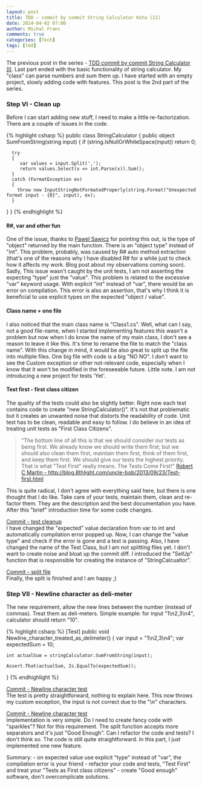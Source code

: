 ```yaml
---
layout: post
title: TDD – commit by commit String Calculator Kata (II)
date: 2014-04-02 07:00
author: Michal Franc
comments: true
categories: [Tech]
tags: [tdd]
---
```

<p>The previous post in the series - <a href="http://www.mfranc.com/tdd/tdd-commit-by-commit-string-calculator-i/">TDD commit by commit String Calculator (I)</a>. Last part ended with the basic functionality of string calculator. My "class" can parse numbers and sum them up. I have started with an empty project, slowly adding code with features. This post is the 2nd part of the series.</p>

<h3>Step VI - Clean up</h3>

<p>Before I can start adding new stuff, I need to make a little re-factorization. There are a couple of issues in the code.</p>


{% highlight csharp %}
public class StringCalculator
{
   public object SumFromString(string input)
   {
      if (string.IsNullOrWhiteSpace(input)) return 0;

      try
      {
         var values = input.Split(',');
         return values.Select(x => int.Parse(x)).Sum();
      }
      catch (FormatException ex)
      {
        throw new InputStringNotFormatedProperly(string.Format("Unexpected format input - {0}", input), ex);
      }
   }
}
{% endhighlight %}


<h4>R#, var and other fun</h4>

<p>One of the issue, thanks to <a href="http://pawel.sawicz.eu/">Pawel Sawicz</a> for pointing this out, is the type of "object" returned by the main function. There is an "object type" instead of "int". This problem, probably, was caused by R# auto method extraction (that's one of the reasons why I have disabled R# for a while just to check how it affects my work. Blog post about my observations coming soon). Sadly, This issue wasn't caught by the unit tests, I am not asserting the expecting "type" just the "value". This problem is related to the excessive "var" keyword usage. With explicit "int" instead of "var", there would be an error on compilation. This error is also an assertion, that's why I think it is beneficial to use explicit types on the expected "object / value".</p>

<h4>Class name + one file</h4>

<p>I also noticed that the main class name is "Class1.cs". Well, what can I say, not a good file-name, when I started implementing features this wasn't a problem but now when I do know the name of my main class, I don't see a reason to leave it like this. It's time to rename the file to match the "class name". With this change in mind, it would be also great to split up the file into multiple files. One big file with code is a big "NO NO". I don't want to see the Custom exception or other not-relevant code, especially when I know that it won't be modified in the foreseeable future. Little note. I am not introducing a new project for tests 'Yet'.</p>

<h4>Test first - first class citizen</h4>

<p>The quality of the tests could also be slightly better. Right now each test contains code to create "new StringCalculator()". It's not that problematic but it creates an unwanted noise that distorts the readability of code. Unit test has to be clean, readable and easy to follow. I do believe in an idea of treating unit tests as "First Class Citizens".</p>

<blockquote>
  <p>"The bottom line of all this is that we should consider our tests as being first. We already know we should write them first; but we should also clean them first, maintain them first, think of them first, and keep them first. We should give our tests the highest priority. That is what "Test First" really means. The Tests Come First!" <a href="http://blog.8thlight.com/uncle-bob/2013/09/23/Test-first.html">Robert C Martin - http://blog.8thlight.com/uncle-bob/2013/09/23/Test-first.html</a></p>
</blockquote>

<p>This is quite radical, I don't agree with everything said here, but there is one thought that I do like. Take care of your tests, maintain them, clean and re-factor them. They are the description and the best documentation you have. After this "brief" introduction time for some code changes.</p>

<p><a href="https://github.com/michal-franc/BlogStuff/commit/3b7141bac1c533d6cb377a0d3c6388c1f70f4d14">Commit - test cleanup</a><br />
I have changed the "expected" value declaration from var to int and automatically compilation error popped up. Now, I can change the "value type" and check if the error is gone and a test is passing. Also, I have changed the name of the Test Class, but I am not splitting files yet. I don't want to create noise and bloat up the commit diff. I introduced the "SetUp" function that is responsible for creating the instance of "StringCalcualtor".</p>

<p><a href="https://github.com/michal-franc/BlogStuff/commit/cff5261ddb30c6fbacf3a8d7c8da2e160e536a12">Commit - split file</a><br />
Finally, the split is finished and I am happy ;)</p>

<h3>Step VII - Newline character as deli-meter</h3>

<p>The new requirement, allow the new lines between the number (instead of commas). Treat them as deli-meters. Simple example: for input "1\n2,3\n4", calculator should return "10".</p>


{% highlight csharp %}
[Test]
public void Newline_character_treated_as_delimeter()
{
    var input = "1\n2,3\n4";
    var expectedSum = 10;

    int actualSum = stringCalculator.SumFromString(input);

    Assert.That(actualSum, Is.EqualTo(expectedSum));
}
{% endhighlight %}


<p><a href="https://github.com/michal-franc/BlogStuff/commit/b8eed2dea2b2f2d3a6f1a2612e18d6df2dd4e753">Commit - Newline character test</a><br />
The test is pretty straightforward, nothing to explain here. This now throws my custom exception, the input is not correct due to the "\n" characters.</p>

<p><a href="https://github.com/michal-franc/BlogStuff/commit/705dc92b91e3c9df4a4eab8c7e2438c73fd68504">Commit - Newline character test</a><br />
Implementation is very simple. Do I need to create fancy code with "sparkles"? Not for this requirement. The split function accepts more separators and it's just "Good Enough". Can I refactor the code and tests? I don't think so. The code is still quite straightforward. In this part, I just implemented one new feature.</p>

<p>Summary: 
-   on expected value use explicit "type" instead of "var", the compilation error is your friend
-   refactor your code and tests, "Test First" and treat your "Tests as First class citizens"
-   create "Good enough" software, don't overcomplicate solutions.</p>


